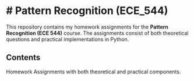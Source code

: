 # # Pattern Recognition (ECE_544) 

This repository contains my homework assignments for the **Pattern Recognition (ECE 544)** course. The assignments consist of both theoretical questions and practical implementations in Python.

## Contents
Homework Assignments with both theoretical and practical components.
 
